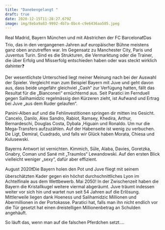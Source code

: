 ```yaml
---
title: "Danebengelangt "
draft: true
date: 2020-12-15T11:28:27.679Z
image: img/8eba9a83-9992-4b7a-8bc4-c9e6436aa585.jpeg
---
```

Real Madrid, Bayern München und mit Abstrichen der FC Barcelona❗️Das Trio, das in den vergangenen Jahren auf europäischer Bühne meistens ganz oben anzutreffen war. Im Gegensatz zu Manchester City, Paris und Juventus Turin. Sind es die Strukturen, die Vermarktung oder die Trainer, die über Erfolg und Misserfolg entschieden haben oder was steckt wirklich dahinter❓

Der wesentlichste Unterschied liegt meiner Meinung nach bei der Auswahl der Spieler. Vergleicht man zum Beispiel Bayern mit Juve und geht davon aus, dass  beide ungefähr gleichviel „Cash“ zur Verfügung hatten, fällt das Resultat für die „Bianconeri“ ernüchternd aus. Seit Paratici im Fernduell gegen Salihamidzic regelmässig den Kürzeren zieht, ist Aufwand und Ertrag bei Juve „aus dem Ruder gelaufen“.

Panini-Alben auf und die Fehlinvestitionen springen dir mitten ins Gesicht. Cancelo, Danilo, Alex Sandro, Rabiot, Ramsey, Khedira, Arthur, Bernardeschi, Douglas Costa, Dybala ,Higuain und Ronaldo. Um nur die Mega-Transfers aufzuzählen. Auf der Habenseite ist wenig zu verbuchen. De Ligt, Demiral, Cuadrado,  und falls wir Glück haben Morata, Chiesa und Kulusewski.

Bayerns Antwort ist vernichten.  Kimmich, Süle, Alaba, Davies, Goretzka, Gnabry, Coman und Sané mit „Traumlos“ Lewandowski. Auf den ersten Blick vielleicht weniger „sexy“, dafür aber effizient.

August 2020❗️Die Bayern holen den Pot und Juve fliegt mit seinem überschätzten Kader gegen ein höchst durchschnittliches Lyon im Achtelfinale aus dem Wettbewerb. Mai 2050! In der Zwischenzeit haben die Bayern die Kristallkugel weitere viermal abgeräumt. Juve träumt indessen weiter vor sich hin und wartet nun seit 54 Jahren auf die Erlösung. Mittlerweile liegen dank Hoeness und Salihamidzic Millionen und Abermillionen in der Portokasse. Paratici hat, falls man ihn nicht endlich vor die Tür gesetzt hat einen dreistelligen Millionenbetrag an Schulden angehäuft.

So läuft das, wenn man auf die falschen Pferdchen setzt....